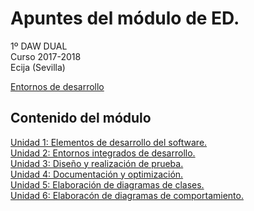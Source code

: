 # Apuntes del módulo de ED.

1º DAW DUAL  
Curso 2017-2018  
Ecija (Sevilla)  

[Entornos de desarrollo](https://www.google.es/url?sa=i&rct=j&q=&esrc=s&source=images&cd=&cad=rja&uact=8&ved=0ahUKEwjqmP-Q88TWAhWBExoKHdBDC14QjRwIBw&url=http%3A%2F%2Fwww.dosbit.com%2Fplataformas%2Fotros%2Fxcode-entorno-de-desarrollo-gratuito-para-mac&psig=AFQjCNFcITpymwaTmAGm3tcB1pCzQytnXA&ust=1506585643827501)


## Contenido del módulo  

[Unidad 1: Elementos de desarrollo del software.](1.ELEMENTOS.md)    
[Unidad 2: Entornos integrados de desarrollo.](2.ENTORNOS.md)    
[Unidad 3: Diseño y realización de prueba.](3.PRUEBAS.md)  
[Unidad 4: Documentación y optimización.](4.DOCUMENTACION.md)  
[Unidad 5: Elaboración de diagramas de clases.](5.DIAGRAMA_CLASES.md)  
[Unidad 6: Elaboracón de diagramas de comportamiento.](6.DIAGRAMAS_COMPORTAMIENTO.md)  
